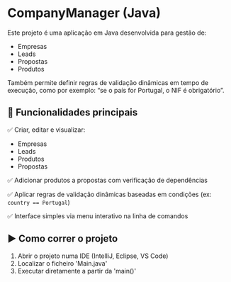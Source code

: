 # CompanyManager (Java)

Este projeto é uma aplicação em Java desenvolvida para gestão de:

- Empresas
- Leads
- Propostas
- Produtos

Também permite definir regras de validação dinâmicas em tempo de execução, como por exemplo: “se o país for Portugal, o NIF é obrigatório”.

## 🧰 Funcionalidades principais

✅ Criar, editar e visualizar:
- Empresas
- Leads
- Produtos
- Propostas

✅ Adicionar produtos a propostas com verificação de dependências

✅ Aplicar regras de validação dinâmicas baseadas em condições (ex: `country == Portugal`)

✅ Interface simples via menu interativo na linha de comandos

## ▶️ Como correr o projeto

1. Abrir o projeto numa IDE (IntelliJ, Eclipse, VS Code)
2. Localizar o ficheiro 'Main.java'
3. Executar diretamente a partir da 'main()'
